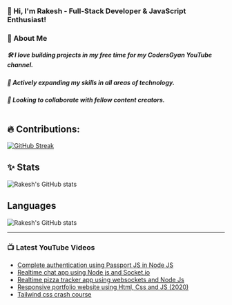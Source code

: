 ### 👋 Hi, I'm Rakesh - Full-Stack Developer & JavaScript Enthusiast!
### 🚀 About Me
##### 🛠️ I love building projects in my free time for my CodersGyan YouTube channel.
##### 🌟 Actively expanding my skills in all areas of technology.
##### 🤝 Looking to collaborate with fellow content creators. <br/><br/>





## 🔥 Contributions:
 
[![GitHub Streak](https://github-readme-streak-stats.herokuapp.com?user=codersgyan&&show_icons=true&theme=dark)](https://git.io/streak-stats)




## ✨ Stats

![Rakesh's GitHub stats](https://github-readme-stats.vercel.app/api?username=codersgyan&show_icons=true&theme=radical)




## Languages
![Rakesh's GitHub stats](https://github-readme-stats.vercel.app/api/top-langs/?username=codersgyan&layout=compact&theme=buefy&hide_border=true)

---

### 📺 Latest YouTube Videos
<!-- YOUTUBE:START -->
- [Complete authentication using Passport JS in Node JS](https://www.youtube.com/watch?v=6AoJaZs73Ak&t=6s)
- [Realtime chat app using Node js and Socket.io ](https://www.youtube.com/watch?v=_gikjdpWmcI&t=113s)
- [Realtime pizza tracker app using websockets and Node Js](https://www.youtube.com/watch?v=RqiU5nzj_nU&list=PLXQpH_kZIxTVRmXQN9J0Az76te5mAreLV)
- [Responsive portfolio website using Html, Css and JS (2020)](https://www.youtube.com/watch?v=8r1MHZec4Hc&list=PLXQpH_kZIxTWgPEnocGfpQo4XLrgcx63M)
- [Tailwind css crash course](https://www.youtube.com/watch?v=91evwKVzGRE&list=PLXQpH_kZIxTVc4bayR6EC0X_y_qRxDRyJ)
<!-- YOUTUBE:END -->


[website]: https://www.youtube.com/c/codersgyan
[twitter]: https://twitter.com/CodersGyan
[facebook]: https://www.facebook.com/codersgyan
[youtube]: https://www.youtube.com/c/codersgyan
[instagram]: https://www.instagram.com/codersgyan
[webdevplaylist]: https://www.youtube.com/playlist?list=PLXQpH_kZIxTVV5iiImYL7cF8qBXmIXfkA
[jsplaylist]: https://www.youtube.com/watch?v=KlLdNSvmoKI&list=PLXQpH_kZIxTVeSYQXLtpvMBCirxKCxqZz
[cssplaylist]: https://www.youtube.com/watch?v=wTyyIGZwJg0&t=2487s
[pizzaseries]: https://www.youtube.com/watch?v=RqiU5nzj_nU
